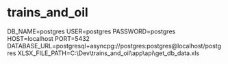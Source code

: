 # trains_and_oil
DB_NAME=postgres
USER=postgres
PASSWORD=postgres
HOST=localhost
PORT=5432
DATABASE_URL=postgresql+asyncpg://postgres:postgres@localhost/postgres
XLSX_FILE_PATH=C:\\Dev\\trains_and_oil\\app\\api\\get_db_data.xls
